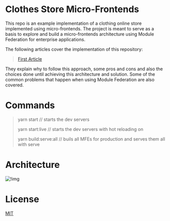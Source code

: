 # Clothes Store Micro-Frontends

This repo is an example implementation of a clothing online store implemented using micro-frontends.
The project is meant to serve as a basis to explore and build a micro-frontends architecture using Module Federation for enterprise applications.

The following articles cover the implementation of this repository:

> [First Article](https://medium.com/xgeeks/micro-frontends-at-scale-part-1-a8ab67bfb773)

They explain why to follow this approach, some pros and cons and also the choices done until achieving this architecture and solution.
Some of the common problems that happen when using Module Federation are also covered.

# Commands

> yarn start // starts the dev servers
> 
> yarn start:live // starts the dev servers with hot reloading on
> 
> yarn build:serve:all // buils all MFEs for production and serves them all with serve

# Architecture

![!img](https://i.imgur.com/lELtbAW.jpg)

# License
[MIT](./LICENSE)
